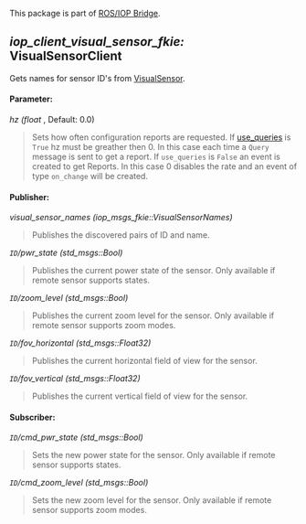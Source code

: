 This package is part of [ROS/IOP Bridge](https://github.com/fkie/iop_core/blob/master/README.md).


## _iop_client_visual_sensor_fkie:_ VisualSensorClient

Gets names for sensor ID's from [VisualSensor](https://github.com/fkie/iop_jaus_sensing/blob/master/iop_visual_sensor_fkie/README.md).

#### Parameter:

_hz (float_ , Default: 0.0)

> Sets how often configuration reports are requested. If [use_queries](https://github.com/fkie/iop_core/blob/master/iop_ocu_slavelib_fkie/README.md#parameter) is ```True``` hz must be greather then 0. In this case each time a ```Query``` message is sent to get a report. If ```use_queries``` is ```False``` an event is created to get Reports. In this case 0 disables the rate and an event of type ```on_change``` will be created.


#### Publisher:

_visual_sensor_names (iop_msgs_fkie::VisualSensorNames)_

> Publishes the discovered pairs of ID and name.

_`ID`/pwr_state (std_msgs::Bool)_

> Publishes the current power state of the sensor. Only available if remote sensor supports states.

_`ID`/zoom_level (std_msgs::Bool)_

> Publishes the current zoom level for the sensor. Only available if remote sensor supports zoom modes.

_`ID`/fov_horizontal (std_msgs::Float32)_

> Publishes the current horizontal field of view for the sensor.

_`ID`/fov_vertical (std_msgs::Float32)_

> Publishes the current vertical field of view for the sensor.


#### Subscriber:

_`ID`/cmd_pwr_state (std_msgs::Bool)_

> Sets the new power state for the sensor. Only available if remote sensor supports states.

_`ID`/cmd_zoom_level (std_msgs::Bool)_

> Sets the new zoom level for the sensor. Only available if remote sensor supports zoom modes.


